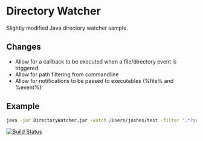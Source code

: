 Directory Watcher
=================

Slightly modified Java directory watcher sample.

## Changes

- Allow for a callback to be executed when a file/directory event is triggered
- Allow for path filtering from commandline
- Allow for notifications to be passed to executables (%file% and %event%)

## Example
```sh
java -jar DirectoryWatcher.jar -watch /Users/joshes/test -filter ".*?sub_dir\/?.*?" -callback "echo '%event% - %file%'"
```

[![Build Status](https://travis-ci.org/joshes/directory-watcher.svg?branch=master)](https://travis-ci.org/joshes/directory-watcher)